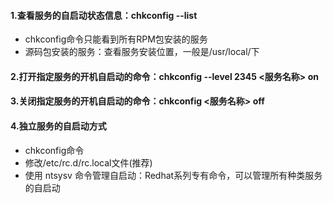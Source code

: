 #### 1.查看服务的自启动状态信息：chkconfig --list
* chkconfig命令只能看到所有RPM包安装的服务
* 源码包安装的服务：查看服务安装位置，一般是/usr/local/下

#### 2.打开指定服务的开机自启动的命令：chkconfig --level 2345 <服务名称> on

#### 3.关闭指定服务的开机自启动的命令：chkconfig <服务名称> off

#### 4.独立服务的自启动方式
* chkconfig命令
* 修改/etc/rc.d/rc.local文件(推荐)
* 使用 ntsysv 命令管理自启动：Redhat系列专有命令，可以管理所有种类服务的自启动




